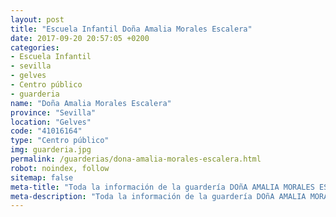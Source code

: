 ```yaml
---
layout: post
title: "Escuela Infantil Doña Amalia Morales Escalera"
date: 2017-09-20 20:57:05 +0200
categories:
- Escuela Infantil
- sevilla
- gelves
- Centro público
- guarderia
name: "Doña Amalia Morales Escalera"
province: "Sevilla"
location: "Gelves"
code: "41016164"
type: "Centro público"
img: guarderia.jpg
permalink: /guarderias/dona-amalia-morales-escalera.html
robot: noindex, follow
sitemap: false
meta-title: "Toda la información de la guardería DOñA AMALIA MORALES ESCALERA"
meta-description: "Toda la información de la guardería DOñA AMALIA MORALES ESCALERA"
---
```

